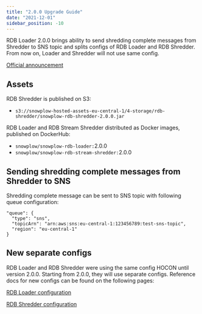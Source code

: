 ```yaml
---
title: "2.0.0 Upgrade Guide"
date: "2021-12-01"
sidebar_position: -10
---
```


RDB Loader 2.0.0 brings ability to send shredding complete messages from Shredder to SNS topic and splits configs of RDB Loader and RDB Shredder. From now on, Loader and Shredder will not use same config.

[Official announcement](https://discourse.snowplowanalytics.com/t/snowplow-rdb-loader-2-0-0-released/6034)

## Assets

RDB Shredder is published on S3:

- `s3://snowplow-hosted-assets-eu-central-1/4-storage/rdb-shredder/snowplow-rdb-shredder-2.0.0.jar`

RDB Loader and RDB Stream Shredder distributed as Docker images, published on DockerHub:

- `snowplow/snowplow-rdb-loader:`2.0.0
- `snowplow/snowplow-rdb-stream-shredder:`2.0.0

## Sending shredding complete messages from Shredder to SNS

Shredding complete message can be sent to SNS topic with following queue configuration:

```
"queue": {
  "type": "sns",
  "topicArn": "arn:aws:sns:eu-central-1:123456789:test-sns-topic",
  "region": "eu-central-1"
}
```

## New separate configs

RDB Loader and RDB Shredder were using the same config HOCON until version 2.0.0. Starting from 2.0.0, they will use separate configs. Reference docs for new configs can be found on the following pages:

[RDB Loader configuration](/docs/migrated/pipeline-components-and-applications/loaders-storage-targets/snowplow-rdb-loader/configuration-reference/)

[RDB Shredder configuration](/docs/migrated/pipeline-components-and-applications/loaders-storage-targets/snowplow-rdb-loader/rdb-shredder-configuration-reference/)
